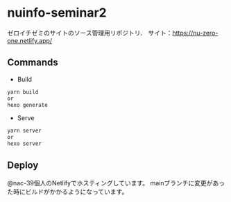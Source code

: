 # nuinfo-seminar2
ゼロイチゼミのサイトのソース管理用リポジトリ．
サイト：https://nu-zero-one.netlify.app/

## Commands
- Build
```bash
yarn build
or
hexo generate
```
- Serve
```bash
yarn server
or
hexo server
```

## Deploy
@nac-39個人のNetlifyでホスティングしています。
mainブランチに変更があった時にビルドがかかるようになっています。
